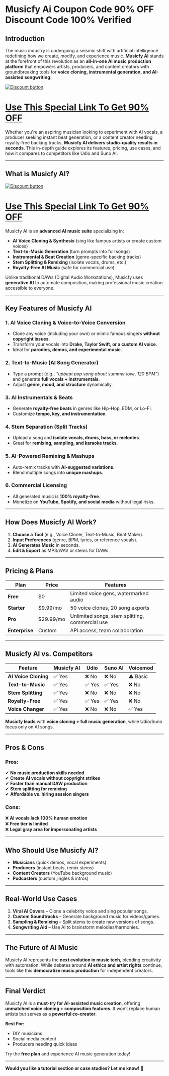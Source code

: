 # Musicfy Ai Coupon Code 90% OFF Discount Code 100% Verified
## **Introduction**
The music industry is undergoing a seismic shift with artificial intelligence redefining how we create, modify, and experience music. **Musicfy AI** stands at the forefront of this revolution as an **all-in-one AI music production platform** that empowers artists, producers, and content creators with groundbreaking tools for **voice cloning, instrumental generation, and AI-assisted songwriting**. 

[![Discount button](https://github.com/user-attachments/assets/e5cb2122-5258-4331-bbff-048ba1ae5555)](https://create.musicfy.lol/?ref=60Off)

# [Use This Special Link To Get 90% OFF](https://create.musicfy.lol/?ref=60Off) 

Whether you're an aspiring musician looking to experiment with AI vocals, a producer seeking instant beat generation, or a content creator needing royalty-free backing tracks, **Musicfy AI delivers studio-quality results in seconds**. This in-depth guide explores its features, pricing, use cases, and how it compares to competitors like Udio and Suno AI.

---

## **What is Musicfy AI?**

[![Discount button](https://github.com/user-attachments/assets/e5cb2122-5258-4331-bbff-048ba1ae5555)](https://create.musicfy.lol/?ref=60Off)

# [Use This Special Link To Get 90% OFF ](https://create.musicfy.lol/?ref=60Off)

Musicfy AI is an **advanced AI music suite** specializing in:
- **AI Voice Cloning & Synthesis** (sing like famous artists or create custom voices)
- **Text-to-Music Generation** (turn prompts into full songs)
- **Instrumental & Beat Creation** (genre-specific backing tracks)
- **Stem Splitting & Remixing** (isolate vocals, drums, etc.)
- **Royalty-Free AI Music** (safe for commercial use)

Unlike traditional DAWs (Digital Audio Workstations), Musicfy uses **generative AI** to automate composition, making professional music creation accessible to everyone.

---

## **Key Features of Musicfy AI**

### **1. AI Voice Cloning & Voice-to-Voice Conversion**
- Clone any voice (including your own) or mimic famous singers **without copyright issues**.
- Transform your vocals into **Drake, Taylor Swift, or a custom AI voice**.
- Ideal for **parodies, demos, and experimental music**.

### **2. Text-to-Music (AI Song Generator)**
- Type a prompt (e.g., *"upbeat pop song about summer love, 120 BPM"*) and generate **full vocals + instrumentals**.
- Adjust **genre, mood, and structure** dynamically.

### **3. AI Instrumentals & Beats**
- Generate **royalty-free beats** in genres like Hip-Hop, EDM, or Lo-Fi.
- Customize **tempo, key, and instrumentation**.

### **4. Stem Separation (Split Tracks)**
- Upload a song and **isolate vocals, drums, bass, or melodies**.
- Great for **remixing, sampling, and karaoke tracks**.

### **5. AI-Powered Remixing & Mashups**
- Auto-remix tracks with **AI-suggested variations**.
- Blend multiple songs into **unique mashups**.

### **6. Commercial Licensing**
- All generated music is **100% royalty-free**.
- Monetize on **YouTube, Spotify, and social media** without legal risks.

---

## **How Does Musicfy AI Work?**
1. **Choose a Tool** (e.g., Voice Cloner, Text-to-Music, Beat Maker).  
2. **Input Preferences** (genre, BPM, lyrics, or reference vocals).  
3. **AI Generates Music** in seconds.  
4. **Edit & Export** as MP3/WAV or stems for DAWs.  

---

## **Pricing & Plans**
| Plan | Price | Features |
|------|-------|----------|
| **Free** | $0 | Limited voice gens, watermarked audio |
| **Starter** | $9.99/mo | 50 voice clones, 20 song exports |
| **Pro** | $29.99/mo | Unlimited songs, stem splitting, commercial use |
| **Enterprise** | Custom | API access, team collaboration |

---

## **Musicfy AI vs. Competitors**
| Feature | Musicfy AI | Udio | Suno AI | Voicemod |
|---------|------------|------|---------|----------|
| **AI Voice Cloning** | ✅ Yes | ❌ No | ❌ No | ⚠️ Basic |
| **Text-to-Music** | ✅ Yes | ✅ Yes | ✅ Yes | ❌ No |
| **Stem Splitting** | ✅ Yes | ❌ No | ❌ No | ❌ No |
| **Royalty-Free** | ✅ Yes | ✅ Yes | ✅ Yes | ❌ No |
| **Voice Changer** | ✅ Yes | ❌ No | ❌ No | ✅ Yes |

**Musicfy leads** with **voice cloning + full music generation**, while Udio/Suno focus only on AI songs.

---

## **Pros & Cons**
### **Pros:**
✔ **No music production skills needed**  
✔ **Create AI vocals without copyright strikes**  
✔ **Faster than manual DAW production**  
✔ **Stem splitting for remixing**  
✔ **Affordable vs. hiring session singers**  

### **Cons:**
❌ **AI vocals lack 100% human emotion**  
❌ **Free tier is limited**  
❌ **Legal gray area for impersonating artists**  

---

## **Who Should Use Musicfy AI?**
- **Musicians** (quick demos, vocal experiments)  
- **Producers** (instant beats, remix stems)  
- **Content Creators** (YouTube background music)  
- **Podcasters** (custom jingles & intros)  

---

## **Real-World Use Cases**
1. **Viral AI Covers** – Clone a celebrity voice and sing popular songs.  
2. **Custom Soundtracks** – Generate background music for videos/games.  
3. **Sampling & Remixing** – Split stems to create new versions of songs.  
4. **Songwriting Aid** – Use AI to brainstorm melodies/harmonies.  

---

## **The Future of AI Music**
Musicfy AI represents the **next evolution in music tech**, blending creativity with automation. While debates around **AI ethics and artist rights** continue, tools like this **democratize music production** for independent creators.

---

## **Final Verdict**
Musicfy AI is a **must-try for AI-assisted music creation**, offering **unmatched voice cloning + composition features**. It won’t replace human artists but serves as a **powerful co-creator**.  

**Best For:**  
- DIY musicians  
- Social media content  
- Producers needing quick ideas  

Try the **free plan** and experience AI music generation today!  

---

**Would you like a tutorial section or case studies? Let me know!** 🎵
